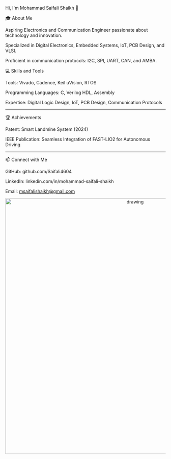 Hi, I'm Mohammad Saifali Shaikh 👋

🎓 About Me

Aspiring Electronics and Communication Engineer passionate about technology and innovation.

Specialized in Digital Electronics, Embedded Systems, IoT, PCB Design, and VLSI.

Proficient in communication protocols: I2C, SPI, UART, CAN, and AMBA.

💻 Skills and Tools

Tools: Vivado, Cadence, Keil uVision, RTOS

Programming Languages: C, Verilog HDL, Assembly

Expertise: Digital Logic Design, IoT, PCB Design, Communication Protocols



---

🏆 Achievements

Patent: Smart Landmine System (2024)

IEEE Publication: Seamless Integration of FAST-LIO2 for Autonomous Driving



---

📫 Connect with Me

GitHub: github.com/Saifali4604

LinkedIn: linkedin.com/in/mohammad-saifali-shaikh

Email: msaifalishaikh@gmail.com

<p align='center'>
    <img src="./demo.gif" alt="drawing" width="800"/>
</p>

